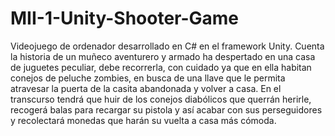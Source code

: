 # MII-1-Unity-Shooter-Game
Videojuego de ordenador desarrollado en C# en el framework Unity. Cuenta la historia de un muñeco aventurero y armado ha despertado en una casa de juguetes peculiar, debe recorrerla, con cuidado ya que en ella habitan conejos de peluche zombies, en busca de una llave que le permita atravesar la puerta de la casita abandonada y volver a casa. En el transcurso tendrá que huir de los conejos diabólicos que querrán herirle, recogerá balas para recargar su pistola y así acabar con sus perseguidores y recolectará monedas que harán su vuelta a casa más cómoda.
